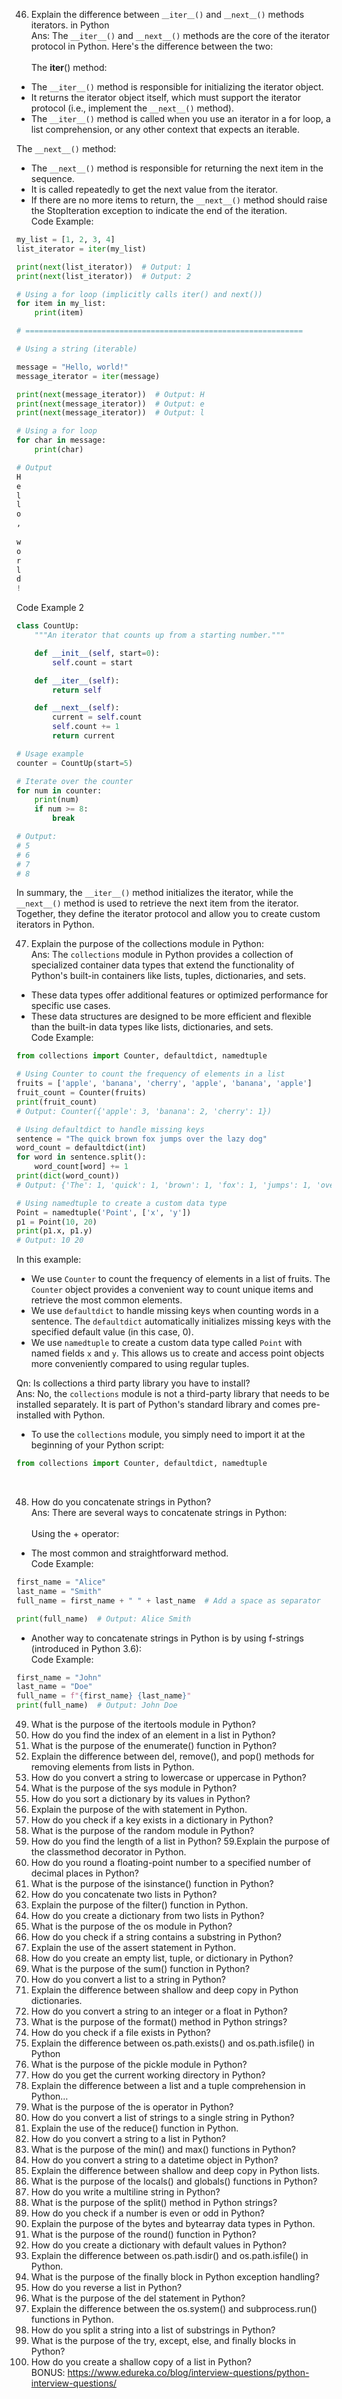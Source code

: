 
46. Explain the difference between ```＿iter＿()``` and ```＿next＿()``` methods iterators. in Python<br>
Ans: The ```__iter__()``` and ```__next__()``` methods are the core of the iterator protocol in Python. Here's the difference between the two:<br><br>
The __iter__() method:
* The ```__iter__()``` method is responsible for initializing the iterator object.
* It returns the iterator object itself, which must support the iterator protocol (i.e., implement the ```__next__()``` method).
* The ```__iter__()``` method is called when you use an iterator in a for loop, a list comprehension, or any other context that expects an iterable.<br>

The ```__next__()``` method:
* The ```__next__()``` method is responsible for returning the next item in the sequence.
* It is called repeatedly to get the next value from the iterator.
* If there are no more items to return, the ```__next__()``` method should raise the StopIteration exception to indicate the end of the iteration.<br>
Code Example:
```python
my_list = [1, 2, 3, 4]
list_iterator = iter(my_list)

print(next(list_iterator))  # Output: 1
print(next(list_iterator))  # Output: 2

# Using a for loop (implicitly calls iter() and next())
for item in my_list:
    print(item)

# ==============================================================

# Using a string (iterable)

message = "Hello, world!"
message_iterator = iter(message)

print(next(message_iterator))  # Output: H
print(next(message_iterator))  # Output: e
print(next(message_iterator))  # Output: l

# Using a for loop
for char in message:
    print(char)

# Output
H
e
l
l
o
,
 
w
o
r
l
d
!

```

Code Example 2
```python
class CountUp:
    """An iterator that counts up from a starting number."""

    def __init__(self, start=0):
        self.count = start

    def __iter__(self):
        return self

    def __next__(self):
        current = self.count
        self.count += 1
        return current

# Usage example
counter = CountUp(start=5)

# Iterate over the counter
for num in counter:
    print(num)
    if num >= 8:
        break

# Output:
# 5
# 6
# 7
# 8
```

In summary, the ```__iter__()``` method initializes the iterator, while the ```__next__()``` method is used to retrieve the next item from the iterator. Together, they define the iterator protocol and allow you to create custom iterators in Python.<br>


47. Explain the purpose of the collections module in Python:<br>
Ans: The ```collections``` module in Python provides a collection of specialized container data types that extend the functionality of Python's built-in containers like lists, tuples, dictionaries, and sets.
* These data types offer additional features or optimized performance for specific use cases.
* These data structures are designed to be more efficient and flexible than the built-in data types like lists, dictionaries, and sets.<br>
Code Example:
```python
from collections import Counter, defaultdict, namedtuple

# Using Counter to count the frequency of elements in a list
fruits = ['apple', 'banana', 'cherry', 'apple', 'banana', 'apple']
fruit_count = Counter(fruits)
print(fruit_count)
# Output: Counter({'apple': 3, 'banana': 2, 'cherry': 1})

# Using defaultdict to handle missing keys
sentence = "The quick brown fox jumps over the lazy dog"
word_count = defaultdict(int)
for word in sentence.split():
    word_count[word] += 1
print(dict(word_count))
# Output: {'The': 1, 'quick': 1, 'brown': 1, 'fox': 1, 'jumps': 1, 'over': 1, 'the': 1, 'lazy': 1, 'dog': 1}

# Using namedtuple to create a custom data type
Point = namedtuple('Point', ['x', 'y'])
p1 = Point(10, 20)
print(p1.x, p1.y)
# Output: 10 20
```
In this example:
* We use ```Counter``` to count the frequency of elements in a list of fruits. The ```Counter``` object provides a convenient way to count unique items and retrieve the most common elements.
* We use ```defaultdict``` to handle missing keys when counting words in a sentence. The ```defaultdict``` automatically initializes missing keys with the specified default value (in this case, 0).
* We use ```namedtuple``` to create a custom data type called ```Point``` with named fields ```x``` and ```y```. This allows us to create and access point objects more conveniently compared to using regular tuples.

Qn: Is collections a third party library you have to install? <br>
Ans: No, the ```collections``` module is not a third-party library that needs to be installed separately. It is part of Python's standard library and comes pre-installed with Python.
* To use the ```collections``` module, you simply need to import it at the beginning of your Python script:
```python
from collections import Counter, defaultdict, namedtuple
```

<br>

48. How do you concatenate strings in Python?<br>
Ans: There are several ways to concatenate strings in Python:<br><br>
Using the + operator:
* The most common and straightforward method.<br>
Code Example:
```python
first_name = "Alice"
last_name = "Smith"
full_name = first_name + " " + last_name  # Add a space as separator

print(full_name)  # Output: Alice Smith
```
* Another way to concatenate strings in Python is by using f-strings (introduced in Python 3.6):<br>
Code Example:
```python
first_name = "John"
last_name = "Doe"
full_name = f"{first_name} {last_name}"
print(full_name)  # Output: John Doe
```

49. What is the purpose of the itertools module in Python?
50. How do you find the index of an element in a list in Python?
51. What is the purpose of the enumerate() function in Python?
52. Explain the difference between del, remove(), and pop() methods for removing elements from lists in Python.
53. How do you convert a string to lowercase or uppercase in Python?
54. What is the purpose of the sys module in Python?
55. How do you sort a dictionary by its values in Python?
56. Explain the purpose of the with statement in Python.
57. How do you check if a key exists in a dictionary in Python?
58. What is the purpose of the random module in Python?
59. How do you find the length of a list in Python?
59.Explain the purpose of the classmethod decorator in Python.
60. How do you round a floating-point number to a specified number of decimal places in Python?
61. What is the purpose of the isinstance() function in Python?
62. How do you concatenate two lists in Python?
63. Explain the purpose of the filter() function in Python.
64. How do you create a dictionary from two lists in Python?
65. What is the purpose of the os module in Python?
66. How do you check if a string contains a substring in Python?
67. Explain the use of the assert statement in Python.
68. How do you create an empty list, tuple, or dictionary in Python?
69. What is the purpose of the sum() function in Python?
70. How do you convert a list to a string in Python?
71. Explain the difference between shallow and deep copy in Python dictionaries.
72. How do you convert a string to an integer or a float in Python?
73. What is the purpose of the format() method in Python strings?
74. How do you check if a file exists in Python?
75. Explain the difference between os.path.exists() and os.path.isfile() in Python
76. What is the purpose of the pickle module in Python?
77. How do you get the current working directory in Python?
78. Explain the difference between a list and a tuple comprehension in Python…
79. What is the purpose of the is operator in Python?
80. How do you convert a list of strings to a single string in Python?
81. Explain the use of the reduce() function in Python.
82. How do you convert a string to a list in Python?
83. What is the purpose of the min() and max() functions in Python?
84. How do you convert a string to a datetime object in Python?
85. Explain the difference between shallow and deep copy in Python lists.
86. What is the purpose of the locals() and globals() functions in Python?
87. How do you write a multiline string in Python?
88. What is the purpose of the split() method in Python strings?
89. How do you check if a number is even or odd in Python?
90. Explain the purpose of the bytes and bytearray data types in Python.
91. What is the purpose of the round() function in Python?
92. How do you create a dictionary with default values in Python?
93. Explain the difference between os.path.isdir() and os.path.isfile() in Python.
94. What is the purpose of the finally block in Python exception handling?
95. How do you reverse a list in Python?
96. What is the purpose of the del statement in Python?
97. Explain the difference between the os.system() and subprocess.run() functions in Python.
98. How do you split a string into a list of substrings in Python?
99. What is the purpose of the try, except, else, and finally blocks in Python?
100. How do you create a shallow copy of a list in Python?<br>
BONUS: https://www.edureka.co/blog/interview-questions/python-interview-questions/
